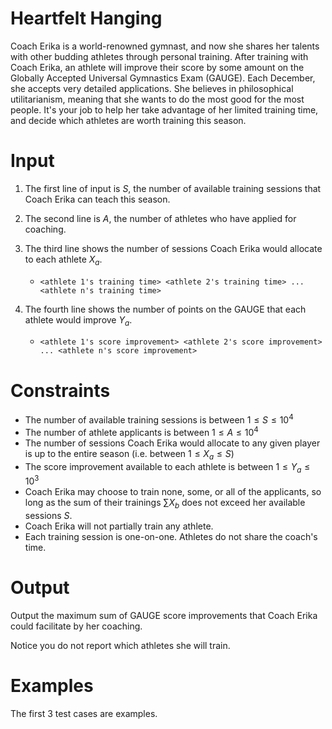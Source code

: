 # Heartfelt Hanging

Coach Erika is a world-renowned gymnast, and now she shares her talents with other budding athletes through personal training. After training with Coach Erika, an athlete will improve their score by some amount on the Globally Accepted Universal Gymnastics Exam (GAUGE). Each December, she accepts very detailed applications. She believes in philosophical utilitarianism, meaning that she wants to do the most good for the most people. It's your job to help her take advantage of her limited training time, and decide which athletes are worth training this season.

# Input

1. The first line of input is $S$, the number of available training sessions that Coach Erika can teach this season.
2. The second line is $A$, the number of athletes who have applied for coaching.
3. The third line shows the number of sessions Coach Erika would allocate to each athlete $X_a$.

   - `<athlete 1's training time> <athlete 2's training time> ... <athlete n's training time>`

4. The fourth line shows the number of points on the GAUGE that each athlete would improve $Y_a$.

   - `<athlete 1's score improvement> <athlete 2's score improvement> ... <athlete n's score improvement>`

# Constraints

- The number of available training sessions is between $1 \leq S \leq 10^4$
- The number of athlete applicants is between $1 \leq A \leq 10^4$
- The number of sessions Coach Erika would allocate to any given player is up to the entire season (i.e. between $1 \leq X_a \leq S$)
- The score improvement available to each athlete is between $1 \leq Y_a \leq 10^3$
- Coach Erika may choose to train none, some, or all of the applicants, so long as the sum of their trainings $\sum X_b$ does not exceed her available sessions $S$.
- Coach Erika will not partially train any athlete.
- Each training session is one-on-one. Athletes do not share the coach's time.

# Output

Output the maximum sum of GAUGE score improvements that Coach Erika could facilitate by her coaching.

Notice you do not report which athletes she will train.

# Examples

The first 3 test cases are examples.

